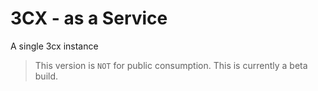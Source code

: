 # 3CX - as a Service

A single 3cx instance

> This version is ``NOT`` for public consumption. This is currently a beta build.
